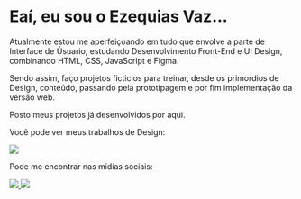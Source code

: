 <h1 >Eaí, eu sou o Ezequias Vaz...</h1>


Atualmente estou me aperfeiçoando em tudo que envolve a parte de Interface de Úsuario,
estudando Desenvolvimento Front-End e UI Design, combinando HTML, CSS, JavaScript e Figma.

Sendo assim, faço projetos ficticios para treinar, desde os primordios de Design, conteúdo,
passando pela prototipagem e por fim implementação da versão web.



Posto meus projetos já desenvolvidos por aqui. 


Você pode ver meus trabalhos de Design:

<a href ="https://www.behance.net/ezequiavazdos">
<img src="https://img.shields.io/badge/Behance-00CCFF?style=for-the-badge&logo=behance&logoColor=white"/>  
</a>

Pode me encontrar nas midias sociais:

<a href ="https://www.linkedin.com/in/ezequias-vaz-190a781bb/">
<img src="https://img.shields.io/badge/LinkedIn-00CCFF?style=for-the-badge&logo=linkedin&logoColor=white"/>  
</a>

<a href ="https://www.instagram.com/zeca_vaz/">
<img src="https://img.shields.io/badge/Instagram-00CCFF?style=for-the-badge&logo=instagram&logoColor=white"/>  
</a>




